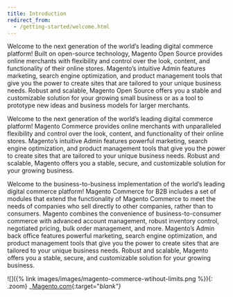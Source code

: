 ```yaml
---
title: Introduction
redirect_from:
  - /getting-started/welcome.html
---
```


<!--{% if "Default.CE Only" contains site.edition %}-->
Welcome to the next generation of the world’s leading digital commerce platform! Built on open-source technology, Magento Open Source provides online merchants with flexibility and control over the look, content, and functionality of their online stores. Magento’s intuitive Admin features marketing, search engine optimization, and product management tools that give you the power to create sites that are tailored to your unique business needs. Robust and scalable, Magento Open Source offers you a stable and customizable solution for your growing small business or as a tool to prototype new ideas and business models for larger merchants.
<!--{% endif %}-->
<!--{% if "Default.EE Only" contains site.edition %}-->
Welcome to the next generation of the world’s leading digital commerce platform! Magento Commerce provides online merchants with unparalleled flexibility and control over the look, content, and functionality of their online stores. Magento’s intuitive Admin features powerful marketing, search engine optimization, and product management tools that give you the power to create sites that are tailored to your unique business needs. Robust and scalable, Magento offers you a stable, secure, and customizable solution for your growing business.
<!--{% endif %}-->
<!--{% if "Default.B2B Only" contains site.edition %}-->
Welcome to the business-to-business implementation of the world’s leading digital commerce platform! Magento Commerce for B2B includes a set of modules that extend the functionality of Magento Commerce to meet the needs of companies who sell directly to other companies, rather than to consumers. Magento combines the convenience of business-to-consumer commerce with advanced account management, robust inventory control, negotiated pricing, bulk order management, and more. Magento’s Admin back office features powerful marketing, search engine optimization, and product management tools that give you the power to create sites that are tailored to your unique business needs. Robust and scalable, Magento offers you a stable, secure, and customizable solution for your growing business.
<!--{% endif %}-->

![]({% link images/images/magento-commerce-wtihout-limits.png %}){: .zoom}
_[Magento.com][1]{:target="_blank"}_

[1]: https://magento.com/solutions
